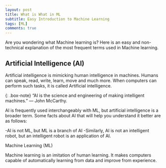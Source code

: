 ```yaml
---
layout: post
title: What is What in ML
subtitle: Easy Introduction to Machine Learning 
tags: [ML]
comments: true
---
```


Are you wondering what Machine learning is? Here is an easy and non-technical explanation of the most frequent terms used in Machine learning.

## Artificial Intelligence (AI)

Artificial intelligence is mimicking human intelligence in machines. Humans can speak, read, write, learn, move and much more. When computers can perform such tasks, it is called Artificial intelligence. 

{: .box-note}
“AI is the science and engineering of making intelligent machines.” — John McCarthy.

AI is frequently used interchangeably with ML, but artificial intelligence is a broader term.  Some facts about AI that will help you understand it better are as follows: 

-AI is not ML, but ML is a branch of AI
-Similarly, AI is not an intelligent robot, but an intelligent robot is an application of AI.

Machine Learning (ML)

Machine learning is an imitation of human learning. It makes computers capable of automatically learning from data and improve from experience.



